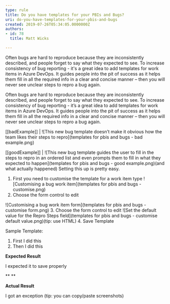 ```yaml
---
type: rule
title: Do you have templates for your PBIs and Bugs?
uri: do-you-have-templates-for-your-pbis-and-bugs
created: 2019-07-26T05:34:05.0000000Z
authors:
- id: 78
  title: Matt Wicks

---
```


Often bugs are hard to reproduce because they are inconsistently described, and people forget to say what they expected to see. To increase consistency of bug reporting - it's a great idea to add templates for work items in Azure DevOps. It guides people into the pit of success as it helps them fill in all the required info in a clear and concise manner – then you will never see unclear steps to repro a bug again. 

 
Often bugs are hard to reproduce because they are inconsistently described, and people forget to say what they expected to see. To increase consistency of bug reporting - it’s a great idea to add templates for work items in Azure DevOps. It guides people into the pit of success as it helps them fill in all the required info in a clear and concise manner – then you will never see unclear steps to repro a bug again.


[[badExample]]
| ![This new bug template doesn’t make it obvious how the team likes their steps to repro](templates for pbis and bugs - bad example.png)

[[goodExample]]
| ![This new bug template guides the user to fill in the steps to repro in an ordered list and even prompts them to fill in what they expected to happen](templates for pbis and bugs - good example.png)(and what actually happened)
Setting this up is pretty easy.

1. First you need to customise the template for a work item type 
![Customising a bug work item](templates for pbis and bugs - customise.png)
2. Choose the form control to edit

![Customising a bug work item form](templates for pbis and bugs - customise form.png)
3. Choose the form control to edit 
![Set the default value for the Repro Steps field](templates for pbis and bugs - customise default value.png)(tip: use HTML)
4. Save Template


Sample Template:



1. First I did this
2. Then I did this


**Expected Result**

I expected it to save properly

**
**

**Actual Result**

I got an exception (tip: you can copy/paste screenshots)

